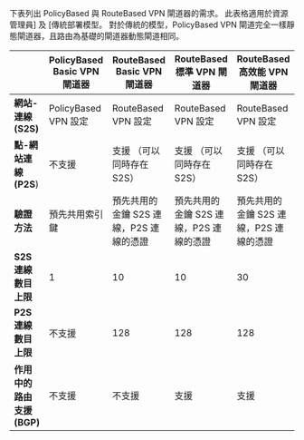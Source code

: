 下表列出 PolicyBased 與 RouteBased VPN 閘道器的需求。 此表格適用於資源管理員] 及 [傳統部署模型。 對於傳統的模型，PolicyBased VPN 閘道完全一樣靜態閘道器，且路由為基礎的閘道器動態閘道相同。


|   | **PolicyBased Basic VPN 閘道器** | **RouteBased Basic VPN 閘道器** | **RouteBased 標準 VPN 閘道器**   | **RouteBased 高效能 VPN 閘道器** |
|---|---------------------------------------|---------------------------------------|----------------------------|----------------------------------|
|    **網站-連線 (S2S)**  | PolicyBased VPN 設定        | RouteBased VPN 設定  | RouteBased VPN 設定     | RouteBased VPN 設定    |
| **點-網站連線 (P2S**)      | 不支援   | 支援 （可以同時存在 S2S）  | 支援 （可以同時存在 S2S）  | 支援 （可以同時存在 S2S） |
| **驗證方法**                 |    預先共用索引鍵  | 預先共用的金鑰 S2S 連線，P2S 連線的憑證 | 預先共用的金鑰 S2S 連線，P2S 連線的憑證 | 預先共用的金鑰 S2S 連線，P2S 連線的憑證 |
| **S2S 連線數目上限**       | 1                              | 10                                                                    | 10                                | 30                               |
| **P2S 連線數目上限**       | 不支援                  | 128                                                                   | 128                               | 128                              |
|**作用中的路由支援 (BGP)**           | 不支援                  | 不支援                                                         | 支援                     | 支援                   |
 
